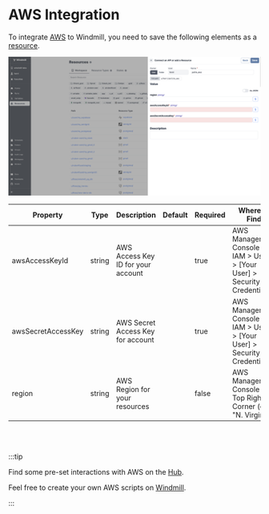 # AWS Integration

To integrate [AWS](https://aws.amazon.com/) to Windmill, you need to save the following elements as a [resource](../core_concepts/3_resources_and_types/index.mdx).

![Add AWS Resource](../assets/integrations/add-aws.png.webp)

| Property           | Type   | Description                        | Default | Required | Where to Find                                                             |
| ------------------ | ------ | ---------------------------------- | ------- | -------- | ------------------------------------------------------------------------- |
| awsAccessKeyId     | string | AWS Access Key ID for your account |         | true     | AWS Management Console > IAM > Users > [Your User] > Security Credentials |
| awsSecretAccessKey | string | AWS Secret Access Key for account  |         | true     | AWS Management Console > IAM > Users > [Your User] > Security Credentials |
| region             | string | AWS Region for your resources      |         | false    | AWS Management Console > Top Right Corner (e.g., "N. Virginia")           |

<br/><br/>

:::tip

Find some pre-set interactions with AWS on the [Hub](https://hub.windmill.dev/integrations/aws_ecr).

Feel free to create your own AWS scripts on [Windmill](../getting_started/00_how_to_use_windmill/index.mdx).

:::
